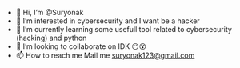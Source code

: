 - 👋 Hi, I’m @Suryonak
- 👀 I’m interested in cybersecurity and I want be a hacker
- 🌱 I’m currently learning some usefull tool related to cybersecurity (hacking) and python
- 💞️ I’m looking to collaborate on IDK 😶😵
- 📫 How to reach me Mail me suryonak123@gmail.com

<!---
Suryonak/Suryonak is a ✨ special ✨ repository because its `README.md` (this file) appears on your GitHub profile.
You can click the Preview link to take a look at your changes.
--->
